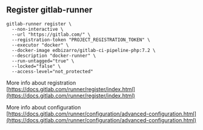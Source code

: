## Register gitlab-runner

```
gitlab-runner register \
  --non-interactive \
  --url "https://gitlab.com/" \
  --registration-token "PROJECT_REGISTRATION_TOKEN" \
  --executor "docker" \
  --docker-image edbizarro/gitlab-ci-pipeline-php:7.2 \
  --description "docker-runner" \
  --run-untagged="true" \
  --locked="false" \
  --access-level="not_protected"
```

More info about registration [https://docs.gitlab.com/runner/register/index.html](https://docs.gitlab.com/runner/register/index.html)

More info about configuration [https://docs.gitlab.com/runner/configuration/advanced-configuration.html](https://docs.gitlab.com/runner/configuration/advanced-configuration.html)